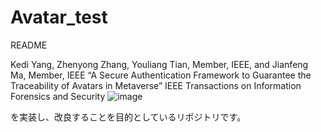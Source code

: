 # Avatar_test

README

Kedi Yang, Zhenyong Zhang, Youliang Tian, Member, IEEE, and Jianfeng Ma, Member, IEEE
“A Secure Authentication Framework to Guarantee the Traceability of Avatars in Metaverse”
IEEE Transactions on Information Forensics and Security
![image](https://github.com/willUchibenkee/Avatar_test/assets/84956575/c3bfe345-b0b5-42ae-a5ef-2a7aa620ab34)

を実装し、改良することを目的としているリポジトリです。
